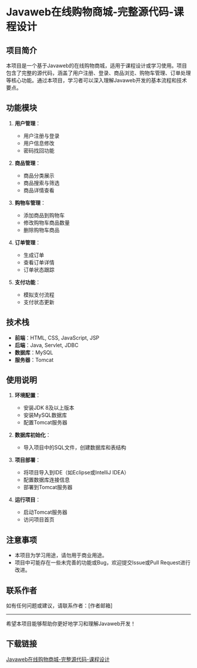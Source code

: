 # Javaweb在线购物商城-完整源代码-课程设计

## 项目简介

本项目是一个基于Javaweb的在线购物商城，适用于课程设计或学习使用。项目包含了完整的源代码，涵盖了用户注册、登录、商品浏览、购物车管理、订单处理等核心功能。通过本项目，学习者可以深入理解Javaweb开发的基本流程和技术要点。

## 功能模块

1. **用户管理**：
   - 用户注册与登录
   - 用户信息修改
   - 密码找回功能

2. **商品管理**：
   - 商品分类展示
   - 商品搜索与筛选
   - 商品详情查看

3. **购物车管理**：
   - 添加商品到购物车
   - 修改购物车商品数量
   - 删除购物车商品

4. **订单管理**：
   - 生成订单
   - 查看订单详情
   - 订单状态跟踪

5. **支付功能**：
   - 模拟支付流程
   - 支付状态更新

## 技术栈

- **前端**：HTML, CSS, JavaScript, JSP
- **后端**：Java, Servlet, JDBC
- **数据库**：MySQL
- **服务器**：Tomcat

## 使用说明

1. **环境配置**：
   - 安装JDK 8及以上版本
   - 安装MySQL数据库
   - 配置Tomcat服务器

2. **数据库初始化**：
   - 导入项目中的SQL文件，创建数据库和表结构

3. **项目部署**：
   - 将项目导入到IDE（如Eclipse或IntelliJ IDEA）
   - 配置数据库连接信息
   - 部署到Tomcat服务器

4. **运行项目**：
   - 启动Tomcat服务器
   - 访问项目首页

## 注意事项

- 本项目为学习用途，请勿用于商业用途。
- 项目中可能存在一些未完善的功能或Bug，欢迎提交Issue或Pull Request进行改进。

## 联系作者

如有任何问题或建议，请联系作者：[作者邮箱]

---

希望本项目能够帮助你更好地学习和理解Javaweb开发！

## 下载链接

[Javaweb在线购物商城-完整源代码-课程设计](https://pan.quark.cn/s/ab1f6f7905d6)